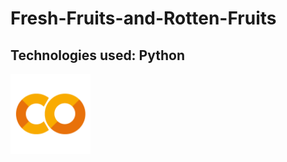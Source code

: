# Fresh-Fruits-and-Rotten-Fruits
## Technologies used: Python
<img src="colab.png" width="128" height="128">
